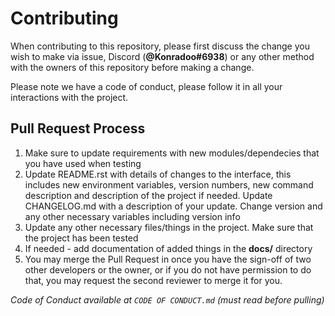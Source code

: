 # Contributing

When contributing to this repository, please first discuss the change you wish to make via issue, Discord (**@Konradoo#6938**) or any other method with the owners of this repository before making a change. 

Please note we have a code of conduct, please follow it in all your interactions with the project.

## Pull Request Process

1. Make sure to update requirements with new modules/dependecies that you have used when testing
2. Update README.rst with details of changes to the interface, this includes new environment 
   variables, version numbers, new command description and description of the project if needed. Update CHANGELOG.md with a description of your update. Change version and any other necessary variables including version info
3. Update any other necessary files/things in the project. Make sure that the project has been tested
4. If needed - add documentation of added things in the **docs/** directory
5. You may merge the Pull Request in once you have the sign-off of two other developers or the owner, or if you 
   do not have permission to do that, you may request the second reviewer to merge it for you.

*Code of Conduct available at `CODE OF CONDUCT.md` (must read before pulling)*
